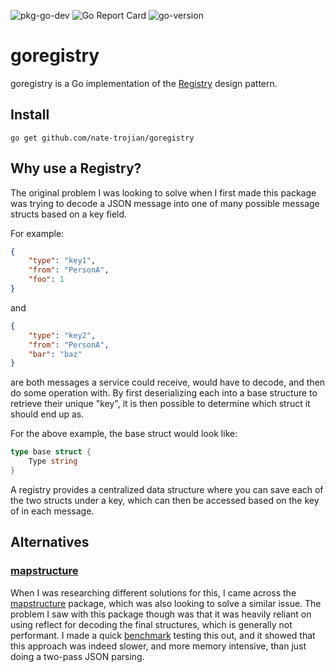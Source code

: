 ![pkg-go-dev](https://pkg.go.dev/badge/mod/github.com/nate-trojian/goregistry)
![Go Report Card](https://goreportcard.com/badge/github.com/nate-trojian/goregistry)
![go-version](https://img.shields.io/github/go-mod/go-version/nate-trojian/goregistry) 
# goregistry
goregistry is a Go implementation of the [Registry](https://martinfowler.com/eaaCatalog/registry.html) design pattern.

## Install
```shell
go get github.com/nate-trojian/goregistry
```

## Why use a Registry?
The original problem I was looking to solve when I first made this package was trying to decode a JSON message into one of many possible message structs based on a key field.

For example:
```json
{
    "type": "key1",
    "from": "PersonA",
    "foo": 1
}
```

and

```json
{
    "type": "key2",
    "from": "PersonA",
    "bar": "baz"
}
```

are both messages a service could receive, would have to decode, and then do some operation with.  By first deserializing each into a base structure to retrieve their unique "key", it is then possible to determine which struct it should end up as.

For the above example, the base struct would look like:
```go
type base struct {
    Type string
}
```

A registry provides a centralized data structure where you can save each of the two structs under a key, which can then be accessed based on the key of in each message.


## Alternatives
### [mapstructure](https://github.com/mitchellh/mapstructure)
When I was researching different solutions for this, I came across the [mapstructure](https://github.com/mitchellh/mapstructure) package, which was also looking to solve a similar issue.  The problem I saw with this package though was that it was heavily reliant on using reflect for decoding the final structures, which is generally not performant.  I made a quick [benchmark](https://github.com/nate-trojian/mapstructure-benchmark) testing this out, and it showed that this approach was indeed slower, and more memory intensive, than just doing a two-pass JSON parsing.
